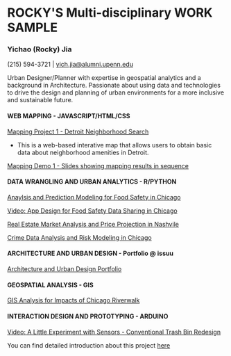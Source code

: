 # ROCKY'S Multi-disciplinary WORK SAMPLE

### Yichao (Rocky) Jia
(215) 594-3721 | yich.jia@alumni.upenn.edu

Urban Designer/Planner with expertise in geospatial analytics and a background in Architecture. Passionate about using data and technologies to drive the design and planning of urban environments for a more inclusive and sustainable future.


#### WEB MAPPING - JAVASCRIPT/HTML/CSS

[Mapping Project 1 - Detroit Neighborhood Search](https://rochineer.github.io/FinalProject-YichaoJia/) <br/>
- This is a web-based interative map that allows users to obtain basic data about neighborhood amenities in Detroit. 

[Mapping Demo 1 - Slides showing mapping results in sequence](https://rochineer.github.io/midterm_YJ/) 



#### DATA WRANGLING AND URBAN ANALYTICS - R/PYTHON

[Anaylsis and Prediction Modeling for Food Safety in Chicago](https://rochineer.github.io/Food-Inspection-Modeling/) 

[Video: App Design for Food Safety Data Sharing in Chicago](https://youtu.be/kkv4jmZV-iU)

[Real Estate Market Analysis and Price Projection in Nashvile](https://rochineer.github.io/Data-Analytics-Home-Price-Prediction/) 

[Crime Data Analysis and Risk Modeling in Chicago](https://rochineer.github.io/Crime-Risk-Chicago/)



#### ARCHITECTURE AND URBAN DESIGN - Portfolio @ issuu
[Architecture and Urban Design Portfolio](https://issuu.com/rocj/docs/yj_worksample) 


#### GEOSPATIAL ANALYSIS - GIS
[GIS Analysis for Impacts of Chicago Riverwalk](https://issuu.com/rocj/docs/gis_worksample) 



#### INTERACTION DESIGN AND PROTOTYPING - ARDUINO

[Video: A Little Experiment with Sensors - Conventional Trash Bin Redesign](https://youtu.be/hZdT3pXvnZ4) <br/>

You can find detailed introduction about this project [here](http://www.sensingthecity.com/conversational-bin/)



